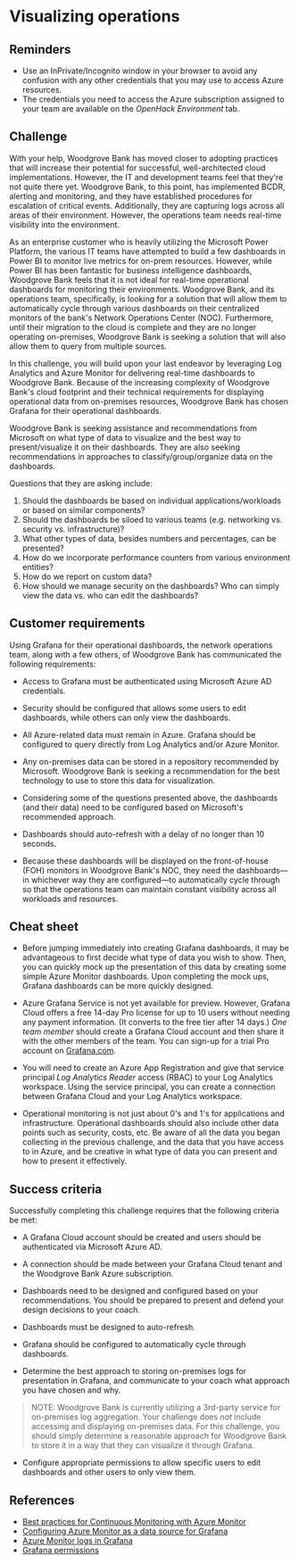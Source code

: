 # Visualizing operations

## Reminders
* Use an InPrivate/Incognito window in your browser to avoid any confusion with any other credentials that you may use to access Azure resources.
* The credentials you need to access the Azure subscription assigned to your team are available on the _OpenHack Environment_ tab.

## Challenge
With your help, Woodgrove Bank has moved closer to adopting practices that will increase their potential for successful, well-architected cloud implementations. However, the IT and development teams feel that they're not quite there yet. Woodgrove Bank, to this point, has implemented BCDR, alerting and monitoring, and they have established procedures for escalation of critical events. Additionally, they are capturing logs across all areas of their environment. However, the operations team needs real-time visibility into the environment. 

As an enterprise customer who is heavily utilizing the Microsoft Power Platform, the various IT teams have attempted to build a few dashboards in Power BI to monitor live metrics for on-prem resources. However, while Power BI has been fantastic for business intelligence dashboards, Woodgrove Bank feels that it is not ideal for real-time operational dashboards for monitoring their environments. Woodgrove Bank, and its operations team, specifically, is looking for a solution that will allow them to automatically cycle through various dashboards on their centralized monitors of the bank's Network Operations Center (NOC). Furthermore, until their migration to the cloud is complete and they are no longer operating on-premises, Woodgrove Bank is seeking a solution that will also allow them to query from multiple sources.

In this challenge, you will build upon your last endeavor by leveraging Log Analytics and Azure Monitor for delivering real-time dashboards to Woodgrove Bank. Because of the increasing complexity of Woodgrove Bank's cloud footprint and their technical requirements for displaying operational data from on-premises resources, Woodgrove Bank has chosen Grafana for their operational dashboards. 

Woodgrove Bank is seeking assistance and recommendations from Microsoft on what type of data to visualize and the best way to present/visualize it on their dashboards. They are also seeking recommendations in approaches to classify/group/organize data on the dashboards. 

Questions that they are asking include:

1) Should the dashboards be based on individual applications/workloads or based on similar components?
2) Should the dashboards be siloed to various teams (e.g. networking vs. security vs. infrastructure)?
3) What other types of data, besides numbers and percentages, can be presented?
4) How do we incorporate performance counters from various environment entities?
5) How do we report on custom data?
6) How should we manage security on the dashboards? Who can simply view the data vs. who can edit the dashboards?

## Customer requirements
Using Grafana for their operational dashboards, the network operations team, along with a few others, of Woodgrove Bank has communicated the following requirements:

* Access to Grafana must be authenticated using Microsoft Azure AD credentials.

* Security should be configured that allows some users to edit dashboards, while others can only view the dashboards.

* All Azure-related data must remain in Azure. Grafana should be configured to query directly from Log Analytics and/or Azure Monitor.

* Any on-premises data can be stored in a repository recommended by Microsoft. Woodgrove Bank is seeking a recommendation for the best technology to use to store this data for visualization.

* Considering some of the questions presented above, the dashboards (and their data) need to be configured based on Microsoft's recommended approach. 

* Dashboards should auto-refresh with a delay of no longer than 10 seconds.

* Because these dashboards will be displayed on the front-of-house (FOH) monitors in Woodgrove Bank's NOC, they need the dashboards&mdash;in whichever way they are configured&mdash;to automatically cycle through so that the operations team can maintain constant visibility across all workloads and resources.

## Cheat sheet
* Before jumping immediately into creating Grafana dashboards, it may be advantageous to first decide what type of data you wish to show. Then, you can quickly mock up the presentation of this data by creating some simple Azure Monitor dashboards. Upon completing the mock ups, Grafana dashboards can be more quickly designed.

* Azure Grafana Service is not yet available for preview. However, Grafana Cloud offers a free 14-day Pro license for up to 10 users without needing any payment information. (It converts to the free tier after 14 days.) _One team member_ should create a Grafana Cloud account and then share it with the other members of the team. You can sign-up for a trial Pro account on <a href="https://grafana.com/auth/sign-up/create-user?pg=prod-cloud-pricing&plcmt=pro" target="_blank">Grafana.com</a>.

* You will need to create an Azure App Registration and give that service principal _Log Analytics Reader_ access (RBAC) to your Log Analytics workspace.  Using the service principal, you can create a connection between Grafana Cloud and your Log Analytics workspace.

* Operational monitoring is not just about 0's and 1's for applications and infrastructure. Operational dashboards should also include other data points such as security, costs, etc. Be aware of all the data you began collecting in the previous challenge, and the data that you have access to in Azure, and be creative in what type of data you can present and how to present it effectively.

## Success criteria
Successfully completing this challenge requires that the following criteria be met:

* A Grafana Cloud account should be created and users should be authenticated via Microsoft Azure AD.

* A connection should be made between your Grafana Cloud tenant and the Woodgrove Bank Azure subscription.

* Dashboards need to be designed and configured based on your recommendations. You should be prepared to present and defend your design decisions to your coach.

* Dashboards must be designed to auto-refresh.

* Grafana should be configured to automatically cycle through dashboards.

* Determine the best approach to storing on-premises logs for presentation in Grafana, and communicate to your coach what approach you have chosen and why.

> NOTE: Woodgrove Bank is currently utilizing a 3rd-party service for on-premises log aggregation. Your challenge does _not_ include accessing and displaying on-premises data. For this challenge, you should simply determine a reasonable approach for Woodgrove Bank to store it in a way that they can visualize it through Grafana.

* Configure appropriate permissions to allow specific users to edit dashboards and other users to only view them.
## References
* <a href="https://azure.microsoft.com/blog/7-best-practices-for-continuous-monitoring-with-azure-monitor/" target="_blank">Best practices for Continuous Monitoring with Azure Monitor</a>
* <a href="https://grafana.com/grafana/plugins/grafana-azure-monitor-datasource/" target="_blank">Configuring Azure Monitor as a data source for Grafana</a>
* <a href="https://azure.microsoft.com/blog/azure-monitor-logs-in-grafana-now-in-public-preview/" target="_blank">Azure Monitor logs in Grafana</a>
* <a href="https://grafana.com/docs/grafana/latest/permissions/dashboard-folder-permissions/" target="_blank">Grafana permissions</a>